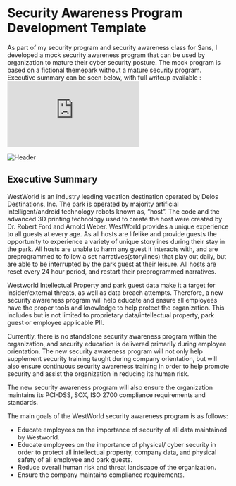 # Security Awareness Program Development Template
As part of my security program and security awareness class for Sans, I developed a mock security awareness program that can be used by organization to mature their cyber security posture. The mock program is based on a fictional themepark without a mature security program. Executive summary can be seen below, with full writeup available : ![HERE](https://github.com/cybersecurebyte/SecurityAwarenessProgram/blob/main/SecurityAwarenessProgram_Latoya%20Jamison.pdf)

![Header](https://github.com/cybersecurebyte/SecurityAwarenessProgram/blob/main/Screen%20Shot%202021-01-22%20at%206.35.33%20PM.png)




## Executive Summary

WestWorld is an industry leading vacation destination operated by Delos Destinations, Inc. The park is operated by majority artificial intelligent/android technology robots known as, “host”. The code and the advanced 3D printing technology used to create the host were created by Dr. Robert Ford and Arnold Weber. WestWorld provides a unique experience to all guests at every age. As all hosts are lifelike and provide guests the opportunity to experience a variety of unique storylines during their stay in the park. All hosts are unable to harm any guest it interacts with, and are preprogrammed to follow a set narratives(storylines) that play out daily, but are able to be interrupted by the park guest at their leisure. All hosts are reset every 24 hour period, and restart their preprogrammed narratives. 

Westworld Intellectual Property and park guest data make it a target for insider/external threats, as well as data breach attempts. Therefore, a new security awareness program will help educate and ensure all employees have the proper tools and knowledge to help protect the organization. This includes but is not limited to proprietary data/intellectual property, park guest or employee applicable PII. 

Currently, there is no standalone security awareness program within the organization, and security education is delivered primarily during employee orientation. The new security awareness program will not only help supplement security training taught during company orientation, but will also ensure continuous security awareness training in order to help promote security and assist the organization in reducing its human risk.

The new security awareness program will also ensure the organization maintains its PCI-DSS, SOX, ISO 2700 compliance requirements and standards.

The main goals of the WestWorld security awareness program is as follows:
- Educate employees on the importance of security of all data maintained by Westworld.
- Educate employees on the importance of physical/ cyber security in order to protect all intellectual property, company data, and physical safety of all employee and park guests.
- Reduce overall human risk and threat landscape of the organization.
- Ensure the company maintains compliance requirements.

